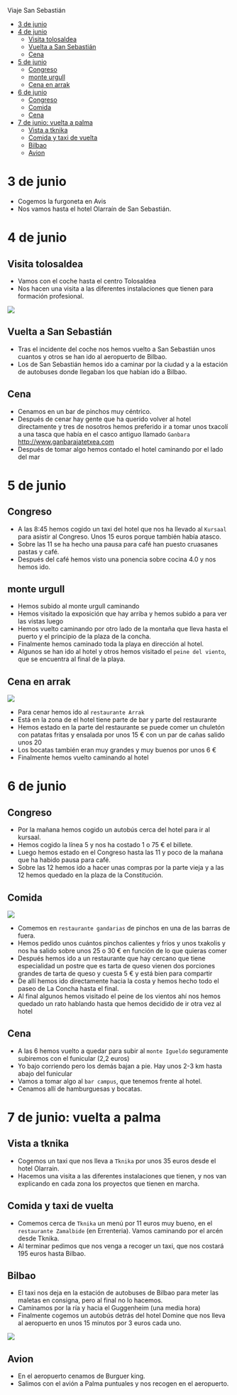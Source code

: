 Viaje San Sebastián

- [3 de junio](#3-de-junio)
- [4 de junio](#4-de-junio)
  - [Visita tolosaldea](#visita-tolosaldea)
  - [Vuelta a San Sebastián](#vuelta-a-san-sebasti%C3%A1n)
  - [Cena](#cena)
- [5 de junio](#5-de-junio)
  - [Congreso](#congreso)
  - [monte urgull](#monte-urgull)
  - [Cena en arrak](#cena-en-arrak)
- [6 de junio](#6-de-junio)
  - [Congreso](#congreso-1)
  - [Comida](#comida)
  - [Cena](#cena-1)
- [7 de junio: vuelta a palma](#7-de-junio-vuelta-a-palma)
  - [Vista a tknika](#vista-a-tknika)
  - [Comida y taxi de vuelta](#comida-y-taxi-de-vuelta)
  - [Bilbao](#bilbao)
  - [Avion](#avion)

# 3 de junio

- Cogemos la furgoneta en Avis 
- Nos vamos hasta el hotel Olarraín de San Sebastián.

# 4 de junio

## Visita tolosaldea

- Vamos con el coche hasta el centro Tolosaldea
- Nos hacen una visita a las diferentes instalaciones que tienen para formación profesional.

![](2019-06-08-15-38-21.png)

## Vuelta a San Sebastián

- Tras el incidente del coche nos hemos vuelto a San Sebastián unos cuantos y otros se han ido al aeropuerto de Bilbao.
- Los de San Sebastián hemos ido a caminar por la ciudad y a la estación de autobuses donde llegaban los que habían ido a Bilbao.

## Cena

- Cenamos en un bar de pinchos muy céntrico.
- Después de cenar hay gente que ha querido volver al hotel directamente y tres de nosotros hemos preferido ir a tomar unos txacolí a una tasca que había en el casco antiguo llamado `Ganbara` http://www.ganbarajatetxea.com
- Después de tomar algo hemos contado el hotel caminando por el lado del mar

# 5 de junio

## Congreso

- A las 8:45 hemos cogido un taxi del hotel que nos ha llevado al `Kursaal` para asistir al Congreso. Unos 15 euros porque también había atasco.
- Sobre las 11 se ha hecho una pausa para café han puesto cruasanes pastas y café.
- Después del café hemos visto una ponencia sobre cocina 4.0 y nos hemos ido.

## monte urgull

- Hemos subido al monte urgull caminando 
- Hemos visitado la exposición que hay arriba y hemos subido a para ver las vistas luego
- Hemos vuelto caminando por otro lado de la montaña que lleva hasta el puerto y el principio de la plaza de la concha.
- Finalmente hemos caminado toda la playa en dirección al hotel.
- Algunos se han ido al hotel y otros hemos visitado el `peine del viento`, que se encuentra al final de la playa.

## Cena en arrak

![](2019-06-08-15-22-14.png)

- Para cenar hemos ido al `restaurante Arrak`
- Está en la zona de el hotel tiene parte de bar y parte del restaurante 
- Hemos estado en la parte del restaurante se puede comer un chuletón con patatas fritas y ensalada por unos 15 € con un par de cañas salido unos 20 
- Los bocatas también eran muy grandes y muy buenos por unos 6 €
- Finalmente hemos vuelto caminando al hotel

# 6 de junio

## Congreso

- Por la mañana hemos cogido un autobús cerca del hotel para ir al kursaal.
- Hemos cogido la línea 5 y nos ha costado 1 o 75 € el billete.
- Luego hemos estado en el Congreso hasta las 11 y poco de la mañana que ha habido pausa para café.
- Sobre las 12 hemos ido a hacer unas compras por la parte vieja y a las 12 hemos quedado en la plaza de la Constitución.

## Comida

![](2019-06-08-15-21-23.png)

- Comemos en  `restaurante gandarias` de pinchos en una de las barras de fuera.
- Hemos pedido unos cuántos pinchos calientes y fríos y unos txakolis y nos ha salido sobre unos 25 o 30 € en función de lo que quieras comer
- Después hemos ido a un restaurante que hay cercano que tiene especialidad un postre que es tarta de queso vienen dos porciones grandes de tarta de queso y cuesta 5 € y está bien para compartir
- De allí hemos ido directamente hacia la costa y hemos hecho todo el paseo de La Concha hasta el final.
- Al final algunos hemos visitado el peine de los vientos ahí nos hemos quedado un rato hablando hasta que hemos decidido de ir otra vez al hotel

## Cena

- A las 6 hemos vuelto a quedar para subir al `monte Igueldo` seguramente subiremos con el funicular (2,2 euros) 
- Yo bajo corriendo pero los demás bajan a pie. Hay unos 2-3 km hasta abajo del funicular
- Vamos a tomar algo al `bar campus`, que tenemos frente al hotel.
- Cenamos allí de hamburguesas y bocatas.

# 7 de junio: vuelta a palma

## Vista a tknika

- Cogemos un taxi que nos lleva a `Tknika` por unos 35 euros desde el hotel Olarrain.
- Hacemos una visita a las diferentes instalaciones que tienen, y nos van explicando en cada zona los proyectos que tienen en marcha.

## Comida y taxi de vuelta

- Comemos cerca de `Tknika` un menú por 11 euros muy bueno, en el `restaurante Zamalbide` (en Errenteria). Vamos caminando por el arcén desde Tknika.
- Al terminar pedimos que nos venga a recoger un taxi, que nos costará 195 euros hasta Bilbao.

## Bilbao

- El taxi nos deja en la estación de autobuses de Bilbao para meter las maletas en consigna, pero al final no lo hacemos.
- Caminamos por la ría y hacia el Guggenheim (una media hora)
- Finalmente cogemos un autobús detrás del hotel Domine que nos lleva al aeropuerto en unos 15 minutos por 3 euros cada uno.

![](2019-06-08-15-37-48.png)

## Avion

- En el aeropuerto cenamos de Burguer king.
- Salimos con el avión a Palma puntuales y nos recogen en el aeropuerto.
